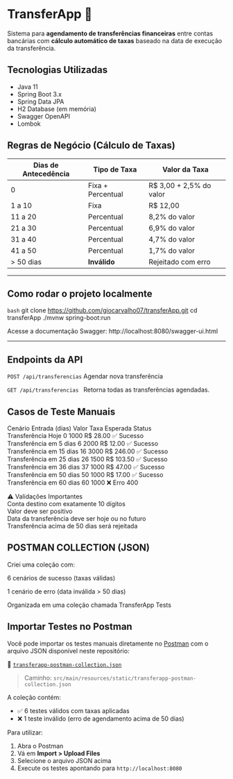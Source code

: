 # TransferApp 📲

Sistema para **agendamento de transferências financeiras** entre contas bancárias com **cálculo automático de taxas** baseado na data de execução da transferência.

## Tecnologias Utilizadas

- Java 11
- Spring Boot 3.x
- Spring Data JPA
- H2 Database (em memória)
- Swagger OpenAPI
- Lombok


## Regras de Negócio (Cálculo de Taxas)

| Dias de Antecedência | Tipo de Taxa              | Valor da Taxa                          |
|----------------------|---------------------------|----------------------------------------|
| 0                    | Fixa + Percentual         | R$ 3,00 + 2,5% do valor                |
| 1 a 10               | Fixa                      | R$ 12,00                               |
| 11 a 20              | Percentual                | 8,2% do valor                          |
| 21 a 30              | Percentual                | 6,9% do valor                          |
| 31 a 40              | Percentual                | 4,7% do valor                          |
| 41 a 50              | Percentual                | 1,7% do valor                          |
| > 50 dias            | **Inválido**              | Rejeitado com erro                     |

---

## Como rodar o projeto localmente

```bash```
git clone https://github.com/giocarvalho07/transferApp.git
cd transferApp
./mvnw spring-boot:run

Acesse a documentação Swagger: http://localhost:8080/swagger-ui.html

---

## Endpoints da API

``` POST /api/transferencias ```
Agendar nova transferência

``` GET /api/transferencias  ```
Retorna todas as transferências agendadas.



## Casos de Teste Manuais </br>

Cenário	Entrada (dias)	Valor	Taxa Esperada	Status </br>
Transferência Hoje	0	1000	R$ 28.00	        ✅ Sucesso </br>
Transferência em 5 dias	6	2000	R$ 12.00	    ✅ Sucesso </br>
Transferência em 15 dias	16	3000	R$ 246.00	✅ Sucesso </br>
Transferência em 25 dias	26	1500	R$ 103.50	✅ Sucesso </br>
Transferência em 36 dias	37	1000	R$ 47.00	✅ Sucesso </br>
Transferência em 50 dias	50	1000	R$ 17.00	✅ Sucesso </br>
Transferência em 60 dias	60	1000	         	❌ Erro 400</br>

⚠️ Validações Importantes </br>
Conta destino com exatamente 10 dígitos </br>
Valor deve ser positivo </br>
Data da transferência deve ser hoje ou no futuro </br>
Transferência acima de 50 dias será rejeitada </br>



## POSTMAN COLLECTION (JSON)
Criei uma coleção com:

6 cenários de sucesso (taxas válidas)

1 cenário de erro (data inválida > 50 dias)

Organizada em uma coleção chamada TransferApp Tests





## Importar Testes no Postman

Você pode importar os testes manuais diretamente no [Postman](https://www.postman.com/) com o arquivo JSON disponível neste repositório:

📁 [`transferapp-postman-collection.json`](src/main/resources/static/transferapp-postman-collection.json)

> Caminho: `src/main/resources/static/transferapp-postman-collection.json`

A coleção contém:
- ✅ 6 testes válidos com taxas aplicadas
- ❌ 1 teste inválido (erro de agendamento acima de 50 dias)

Para utilizar:
1. Abra o Postman
2. Vá em **Import > Upload Files**
3. Selecione o arquivo JSON acima
4. Execute os testes apontando para `http://localhost:8080`






